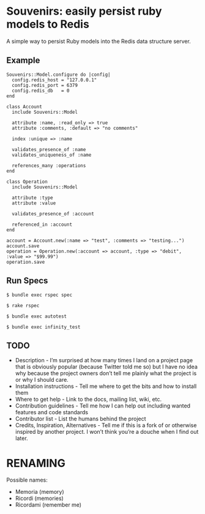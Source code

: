 # Souvenirs: easily persist ruby models to Redis #

A simple way to persist Ruby models into the Redis data structure server.


## Example ##

    Souvenirs::Model.configure do |config|
      config.redis_host = "127.0.0.1"
      config.redis_port = 6379
      config.redis_db   = 0
    end

    class Account
      include Souvenirs::Model

      attribute :name, :read_only => true
      attribute :comments, :default => "no comments"

      index :unique => :name

      validates_presence_of :name
      validates_uniqueness_of :name

      references_many :operations
    end

    class Operation
      include Souvenirs::Model

      attribute :type
      attribute :value

      validates_presence_of :account

      referenced_in :account
    end

    account = Account.new(:name => "test", :comments => "testing...")
    account.save
    operation = Operation.new(:account => account, :type => "debit", :value => "$99.99")
    operation.save


## Run Specs ##

    $ bundle exec rspec spec

    $ rake rspec

    $ bundle exec autotest

    $ bundle exec infinity_test


## TODO ##

  * Description - I’m surprised at how many times I land on a project page that is obviously popular (because Twitter told me so) but I have no idea why because the project owners don’t tell me plainly what the project is or why I should care.
  * Installation instructions - Tell me where to get the bits and how to install them
  * Where to get help - Link to the docs, mailing list, wiki, etc.
  * Contribution guidelines - Tell me how I can help out including wanted features and code standards
  * Contributor list - List the humans behind the project
  * Credits, Inspiration, Alternatives - Tell me if this is a fork of or otherwise inspired by another project. I won’t think you’re a douche when I find out later.


# RENAMING #

Possible names:

  * Memoria     (memory)
  * Ricordi     (memories)
  * Ricordami   (remember me)

